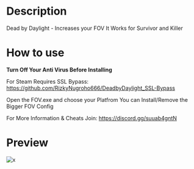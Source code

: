# Description
Dead by Daylight - Increases your FOV
It Works for Survivor and Killer

# How to use
**Turn Off Your Anti Virus Before Installing**

For Steam Requires SSL Bypass: https://github.com/RizkyNugroho666/DeadbyDaylight_SSL-Bypass

Open the FOV.exe and choose your Platfrom
You can Install/Remove the Bigger FOV Config

For More Information & Cheats Join: https://discord.gg/suuab4gntN

# Preview
![x](https://media.discordapp.net/attachments/967323715786379266/967477704532303922/unknown.png?width=1194&height=670)
